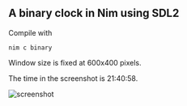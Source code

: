 ## A binary clock in Nim using SDL2

Compile with

```nim c binary```

Window size is fixed at 600x400 pixels.

The time in the screenshot is 21:40:58.

![screenshot](https://github.com/mdoege/nim-binary/raw/master/screenshot.png "nim-binary screenshot")

